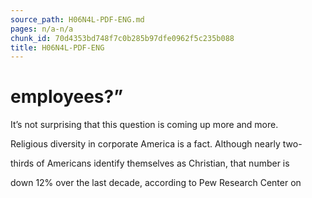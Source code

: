 ```yaml
---
source_path: H06N4L-PDF-ENG.md
pages: n/a-n/a
chunk_id: 70d4353bd748f7c0b285b97dfe0962f5c235b088
title: H06N4L-PDF-ENG
---
```

# employees?”

It’s not surprising that this question is coming up more and more.

Religious diversity in corporate America is a fact. Although nearly two-

thirds of Americans identify themselves as Christian, that number is

down 12% over the last decade, according to Pew Research Center on
